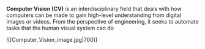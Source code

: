 **Computer Vision (CV)** is an interdisciplinary field that deals with how computers can be made to gain high-level understanding from digital images or videos. From the perspective of engineering, it seeks to automate tasks that the human visual system can do

![[Computer_Vision_image.jpg|700]]